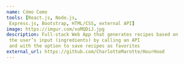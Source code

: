 ```yaml
---
name: Cómo Como
tools: [React.js, Node.js,
 Express.js, Bootstrap, HTML/CSS, external API]
image: https://imgur.com/xoMQDiJ.jpg
description: Full-stack Web App that generates recipes based on
 the user’s input (ingredients) by calling an API
 and with the option to save recipes as favorites
external_url: https://github.com/CharlotteMarotte/HourHood
---
```

